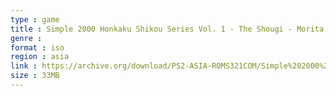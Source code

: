 ```yaml
---
type : game
title : Simple 2000 Honkaku Shikou Series Vol. 1 - The Shougi - Morita Kazurou no Shougi Shinan (Japan)
genre : 
format : iso
region : asia
link : https://archive.org/download/PS2-ASIA-ROMS321COM/Simple%202000%20Honkaku%20Shikou%20Series%20Vol.%201%20-%20The%20Shougi%20-%20Morita%20Kazurou%20no%20Shougi%20Shinan%20%28Japan%29.7z
size : 33MB
---
```

